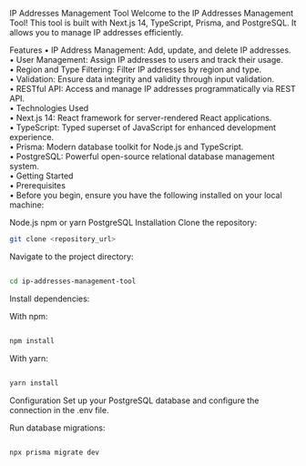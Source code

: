 IP Addresses Management Tool
Welcome to the IP Addresses Management Tool! This tool is built with Next.js 14, TypeScript, Prisma, and PostgreSQL. It allows you to manage IP addresses efficiently.

Features
• IP Address Management: Add, update, and delete IP addresses. <br/>
• User Management: Assign IP addresses to users and track their usage. <br/>
• Region and Type Filtering: Filter IP addresses by region and type. <br/>
• Validation: Ensure data integrity and validity through input validation. <br/>
• RESTful API: Access and manage IP addresses programmatically via REST API. <br/>
• Technologies Used <br/>
• Next.js 14: React framework for server-rendered React applications. <br/>
• TypeScript: Typed superset of JavaScript for enhanced development experience. <br/>
• Prisma: Modern database toolkit for Node.js and TypeScript. <br/>
• PostgreSQL: Powerful open-source relational database management system. <br/>
• Getting Started <br/>
• Prerequisites <br/>
• Before you begin, ensure you have the following installed on your local machine: <br/>

Node.js
npm or yarn
PostgreSQL
Installation
Clone the repository:

```bash
git clone <repository_url>
```
Navigate to the project directory:

```bash

cd ip-addresses-management-tool
```
Install dependencies:

With npm:
```bash

npm install
```

With yarn:

```bash

yarn install
```

Configuration
Set up your PostgreSQL database and configure the connection in the .env file.

Run database migrations:

```bash

npx prisma migrate dev
```
